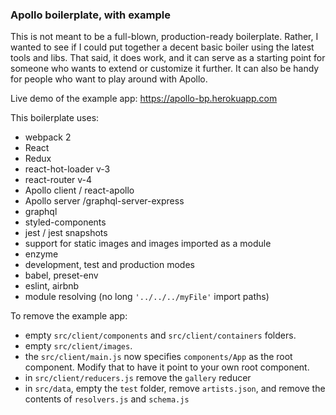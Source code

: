 ### Apollo boilerplate, with example



This is not meant to be a full-blown, production-ready boilerplate. Rather, I wanted to see if I could put together a decent basic boiler using the latest tools and libs. That said, it does work, and it can serve as a starting point for someone who wants to extend or customize it further. It can also be handy for people who want to play around with Apollo.

Live demo of the example app: https://apollo-bp.herokuapp.com

This boilerplate uses:

- webpack 2
- React
- Redux
- react-hot-loader v-3
- react-router v-4
- Apollo client / react-apollo
- Apollo server /graphql-server-express
- graphql
- styled-components
- jest / jest snapshots
- support for static images and images imported as a module
- enzyme
- development, test and production modes
- babel, preset-env
- eslint, airbnb
- module resolving (no long `'../../../myFile'` import paths)

To remove the example app:
- empty `src/client/components` and `src/client/containers` folders.
- empty `src/client/images`.
- the `src/client/main.js` now specifies `components/App` as the root component. Modify that to have it point to your own root component.
- in `src/client/reducers.js` remove the `gallery` reducer
- in `src/data`, empty the `test` folder, remove `artists.json`, and remove the contents of `resolvers.js` and `schema.js`
